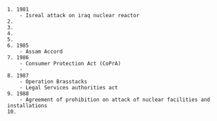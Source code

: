 ##

	1. 1981
		- Isreal attack on iraq nuclear reactor
	2. 
	3. 
	4.
	5. 
	6. 1985
		- Assam Accord
	7. 1986
		- Consumer Protection Act (CoPrA)
		- 
	8. 1987
		- Operation Brasstacks
		- Legal Services authorities act
	9. 1988
		- Agreement of prohibition on attack of nuclear facilities and installations
	10.

